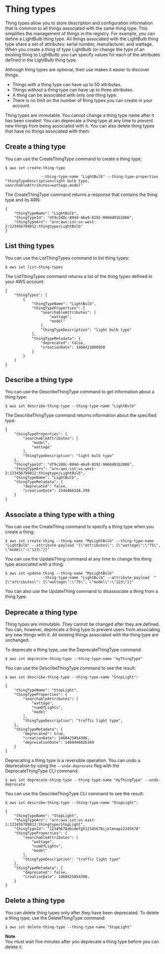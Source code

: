 # Thing types<a name="thing-types"></a>

Thing types allow you to store description and configuration information that is common to all things associated with the same thing type\. This simplifies the management of things in the registry\. For example, you can define a LightBulb thing type\. All things associated with the LightBulb thing type share a set of attributes: serial number, manufacturer, and wattage\. When you create a thing of type LightBulb \(or change the type of an existing thing to LightBulb\) you can specify values for each of the attributes defined in the LightBulb thing type\. 

Although thing types are optional, their use makes it easier to discover things\.
+ Things with a thing type can have up to 50 attributes\.
+ Things without a thing type can have up to three attributes\.
+ A thing can be associated with only one thing type\.
+ There is no limit on the number of thing types you can create in your account\.

Thing types are immutable\. You cannot change a thing type name after it has been created\. You can deprecate a thing type at any time to prevent new things from being associated with it\. You can also delete thing types that have no things associated with them\. 

## Create a thing type<a name="create-thing-type"></a>

You can use the CreateThingType command to create a thing type:

```
$ aws iot create-thing-type 

                --thing-type-name "LightBulb" --thing-type-properties "thingTypeDescription=light bulb type, searchableAttributes=wattage,model"
```

The CreateThingType command returns a response that contains the thing type and its ARN:

```
{
    "thingTypeName": "LightBulb",
    "thingTypeId": "df9c2d8c-894d-46a9-8192-9068d01b2886",
    "thingTypeArn": "arn:aws:iot:us-west-2:123456789012:thingtype/LightBulb"
}
```

## List thing types<a name="list-thing-types"></a>

You can use the ListThingTypes command to list thing types:

```
$ aws iot list-thing-types
```

The ListThingTypes command returns a list of the thing types defined in your AWS account:

```
{
    "thingTypes": [
        {
            "thingTypeName": "LightBulb",
            "thingTypeProperties": {
                "searchableAttributes": [
                    "wattage",
                    "model"
                ],
                "thingTypeDescription": "light bulb type"
            },
            "thingTypeMetadata": {
                "deprecated": false,
                "creationDate": 1468423800950
            }
        }
    ]
}
```

## Describe a thing type<a name="describe-thing-type"></a>

You can use the DescribeThingType command to get information about a thing type:

```
$ aws iot describe-thing-type --thing-type-name "LightBulb"
```

The DescribeThingType command returns information about the specified type:

```
{
    "thingTypeProperties": {
        "searchableAttributes": [
            "model", 
            "wattage"
        ], 
        "thingTypeDescription": "light bulb type"
    }, 
    "thingTypeId": "df9c2d8c-894d-46a9-8192-9068d01b2886", 
    "thingTypeArn": "arn:aws:iot:us-west-2:123456789012:thingtype/LightBulb", 
    "thingTypeName": "LightBulb", 
    "thingTypeMetadata": {
        "deprecated": false, 
        "creationDate": 1544466338.399
    }
}
```

## Associate a thing type with a thing<a name="associate-thing-type"></a>

You can use the CreateThing command to specify a thing type when you create a thing:

```
$ aws iot create-thing --thing-name "MyLightBulb" --thing-type-name "LightBulb" --attribute-payload "{\"attributes\": {\"wattage\":\"75\", \"model\":\"123\"}}"
```

You can use the UpdateThing command at any time to change the thing type associated with a thing:

```
$ aws iot update-thing --thing-name "MyLightBulb"
                --thing-type-name "LightBulb" --attribute-payload  "{\"attributes\": {\"wattage\":\"75\", \"model\":\"123\"}}"
```

You can also use the UpdateThing command to disassociate a thing from a thing type\.

## Deprecate a thing type<a name="deprecate-thing-type"></a>

Thing types are immutable\. They cannot be changed after they are defined\. You can, however, deprecate a thing type to prevent users from associating any new things with it\. All existing things associated with the thing type are unchanged\.

To deprecate a thing type, use the DeprecateThingType command:

```
$ aws iot deprecate-thing-type --thing-type-name "myThingType"
```

You can use the DescribeThingType command to see the result:

```
$ aws iot describe-thing-type --thing-type-name "StopLight":
```

```
{
    "thingTypeName": "StopLight",
    "thingTypeProperties": {
        "searchableAttributes": [
            "wattage",
            "numOfLights",
            "model"
        ],
        "thingTypeDescription": "traffic light type",
    },
    "thingTypeMetadata": {
        "deprecated": true,
        "creationDate": 1468425854308,
        "deprecationDate": 1468446026349
    }
}
```

Deprecating a thing type is a reversible operation\. You can undo a deprecation by using the `--undo-deprecate` flag with the DeprecateThingType CLI command:

```
$ aws iot deprecate-thing-type --thing-type-name "myThingType" --undo-deprecate
```

You can use the DescribeThingType CLI command to see the result:

```
$ aws iot describe-thing-type --thing-type-name "StopLight":
```

```
{
    "thingTypeName": "StopLight",
    "thingTypeArn": "arn:aws:iot:us-east-1:123456789012:thingtype/StopLight",
    "thingTypeId": "12345678abcdefgh12345678ijklmnop12345678"
    "thingTypeProperties": {
        "searchableAttributes": [
            "wattage",
            "numOfLights",
            "model"
        ],
        "thingTypeDescription": "traffic light type"
    },
    "thingTypeMetadata": {
        "deprecated": false,
        "creationDate": 1468425854308,
    }
}
```

## Delete a thing type<a name="delete-thing-types"></a>

You can delete thing types only after they have been deprecated\. To delete a thing type, use the DeleteThingType command:

```
$ aws iot delete-thing-type --thing-type-name "StopLight"
```

**Note**  
You must wait five minutes after you deprecate a thing type before you can delete it\.